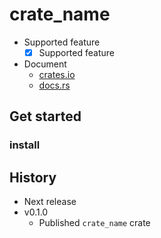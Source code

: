 # crate_name

- Supported feature
  - [x] Supported feature 
- Document
  - [crates.io](https://crates.io/crates/crate_name)
  - [docs.rs](https://docs.rs/crate_name)

## Get started
### install

## History

- Next release
- v0.1.0
  - Published `crate_name` crate

